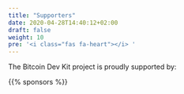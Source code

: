 ```yaml
---
title: "Supporters"
date: 2020-04-28T14:40:12+02:00
draft: false
weight: 10
pre: '<i class="fas fa-heart"></i> '
---
```


The Bitcoin Dev Kit project is proudly supported by: 

{{% sponsors %}}